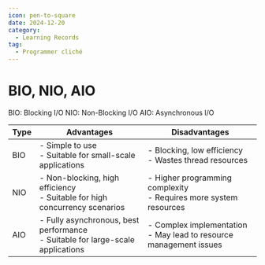 ```yaml
---
icon: pen-to-square
date: 2024-12-20
category:
  - Learning Records
tag:
  - Programmer cliché
---
```


# BIO, NIO, AIO
BIO: Blocking I/O
NIO: Non-Blocking I/O
AIO: Asynchronous I/O

| Type | Advantages | Disadvantages |
|------|------------|---------------|
| BIO  | - Simple to use<br>- Suitable for small-scale applications | - Blocking, low efficiency<br>- Wastes thread resources |
| NIO  | - Non-blocking, high efficiency<br>- Suitable for high concurrency scenarios | - Higher programming complexity<br>- Requires more system resources |
| AIO  | - Fully asynchronous, best performance<br>- Suitable for large-scale applications | - Complex implementation<br>- May lead to resource management issues |

